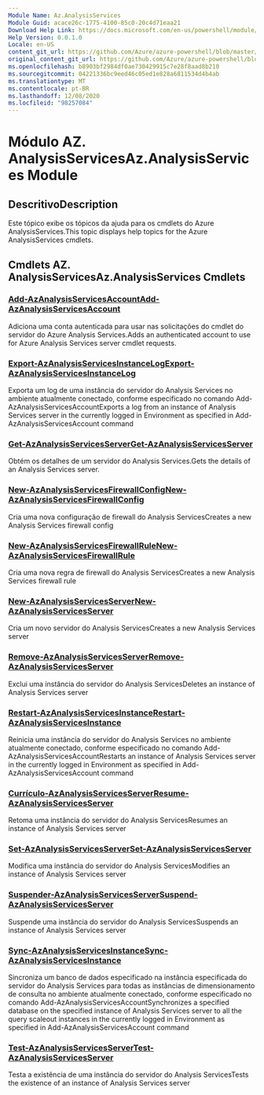 ```yaml
---
Module Name: Az.AnalysisServices
Module Guid: acace26c-1775-4100-85c0-20c4d71eaa21
Download Help Link: https://docs.microsoft.com/en-us/powershell/module/az.analysisservices
Help Version: 0.0.1.0
Locale: en-US
content_git_url: https://github.com/Azure/azure-powershell/blob/master/src/AnalysisServices/AnalysisServices/help/Az.AnalysisServices.md
original_content_git_url: https://github.com/Azure/azure-powershell/blob/master/src/AnalysisServices/AnalysisServices/help/Az.AnalysisServices.md
ms.openlocfilehash: b8903bf2984df0ae730429915c7e28f8aad8b210
ms.sourcegitcommit: 04221336bc9eed46c05ed1e828a6811534d4b4ab
ms.translationtype: MT
ms.contentlocale: pt-BR
ms.lasthandoff: 12/08/2020
ms.locfileid: "98257084"
---
```

# <span data-ttu-id="1f951-101">Módulo AZ. AnalysisServices</span><span class="sxs-lookup"><span data-stu-id="1f951-101">Az.AnalysisServices Module</span></span>
## <span data-ttu-id="1f951-102">Descritivo</span><span class="sxs-lookup"><span data-stu-id="1f951-102">Description</span></span>
<span data-ttu-id="1f951-103">Este tópico exibe os tópicos da ajuda para os cmdlets do Azure AnalysisServices.</span><span class="sxs-lookup"><span data-stu-id="1f951-103">This topic displays help topics for the Azure AnalysisServices cmdlets.</span></span>

## <span data-ttu-id="1f951-104">Cmdlets AZ. AnalysisServices</span><span class="sxs-lookup"><span data-stu-id="1f951-104">Az.AnalysisServices Cmdlets</span></span>
### [<span data-ttu-id="1f951-105">Add-AzAnalysisServicesAccount</span><span class="sxs-lookup"><span data-stu-id="1f951-105">Add-AzAnalysisServicesAccount</span></span>](Add-AzAnalysisServicesAccount.md)
<span data-ttu-id="1f951-106">Adiciona uma conta autenticada para usar nas solicitações do cmdlet do servidor do Azure Analysis Services.</span><span class="sxs-lookup"><span data-stu-id="1f951-106">Adds an authenticated account to use for Azure Analysis Services server cmdlet requests.</span></span>

### [<span data-ttu-id="1f951-107">Export-AzAnalysisServicesInstanceLog</span><span class="sxs-lookup"><span data-stu-id="1f951-107">Export-AzAnalysisServicesInstanceLog</span></span>](Export-AzAnalysisServicesInstanceLog.md)
<span data-ttu-id="1f951-108">Exporta um log de uma instância do servidor do Analysis Services no ambiente atualmente conectado, conforme especificado no comando Add-AzAnalysisServicesAccount</span><span class="sxs-lookup"><span data-stu-id="1f951-108">Exports a log from an instance of Analysis Services server in the currently logged in Environment as specified in Add-AzAnalysisServicesAccount command</span></span>

### [<span data-ttu-id="1f951-109">Get-AzAnalysisServicesServer</span><span class="sxs-lookup"><span data-stu-id="1f951-109">Get-AzAnalysisServicesServer</span></span>](Get-AzAnalysisServicesServer.md)
<span data-ttu-id="1f951-110">Obtém os detalhes de um servidor do Analysis Services.</span><span class="sxs-lookup"><span data-stu-id="1f951-110">Gets the details of an Analysis Services server.</span></span>

### [<span data-ttu-id="1f951-111">New-AzAnalysisServicesFirewallConfig</span><span class="sxs-lookup"><span data-stu-id="1f951-111">New-AzAnalysisServicesFirewallConfig</span></span>](New-AzAnalysisServicesFirewallConfig.md)
<span data-ttu-id="1f951-112">Cria uma nova configuração de firewall do Analysis Services</span><span class="sxs-lookup"><span data-stu-id="1f951-112">Creates a new Analysis Services firewall config</span></span> 

### [<span data-ttu-id="1f951-113">New-AzAnalysisServicesFirewallRule</span><span class="sxs-lookup"><span data-stu-id="1f951-113">New-AzAnalysisServicesFirewallRule</span></span>](New-AzAnalysisServicesFirewallRule.md)
<span data-ttu-id="1f951-114">Cria uma nova regra de firewall do Analysis Services</span><span class="sxs-lookup"><span data-stu-id="1f951-114">Creates a new Analysis Services firewall rule</span></span>

### [<span data-ttu-id="1f951-115">New-AzAnalysisServicesServer</span><span class="sxs-lookup"><span data-stu-id="1f951-115">New-AzAnalysisServicesServer</span></span>](New-AzAnalysisServicesServer.md)
<span data-ttu-id="1f951-116">Cria um novo servidor do Analysis Services</span><span class="sxs-lookup"><span data-stu-id="1f951-116">Creates a new Analysis Services server</span></span>

### [<span data-ttu-id="1f951-117">Remove-AzAnalysisServicesServer</span><span class="sxs-lookup"><span data-stu-id="1f951-117">Remove-AzAnalysisServicesServer</span></span>](Remove-AzAnalysisServicesServer.md)
<span data-ttu-id="1f951-118">Exclui uma instância do servidor do Analysis Services</span><span class="sxs-lookup"><span data-stu-id="1f951-118">Deletes an instance of Analysis Services server</span></span>

### [<span data-ttu-id="1f951-119">Restart-AzAnalysisServicesInstance</span><span class="sxs-lookup"><span data-stu-id="1f951-119">Restart-AzAnalysisServicesInstance</span></span>](Restart-AzAnalysisServicesInstance.md)
<span data-ttu-id="1f951-120">Reinicia uma instância do servidor do Analysis Services no ambiente atualmente conectado, conforme especificado no comando Add-AzAnalysisServicesAccount</span><span class="sxs-lookup"><span data-stu-id="1f951-120">Restarts an instance of Analysis Services server in the currently logged in Environment as specified in Add-AzAnalysisServicesAccount command</span></span>

### [<span data-ttu-id="1f951-121">Currículo-AzAnalysisServicesServer</span><span class="sxs-lookup"><span data-stu-id="1f951-121">Resume-AzAnalysisServicesServer</span></span>](Resume-AzAnalysisServicesServer.md)
<span data-ttu-id="1f951-122">Retoma uma instância do servidor do Analysis Services</span><span class="sxs-lookup"><span data-stu-id="1f951-122">Resumes an instance of Analysis Services server</span></span>

### [<span data-ttu-id="1f951-123">Set-AzAnalysisServicesServer</span><span class="sxs-lookup"><span data-stu-id="1f951-123">Set-AzAnalysisServicesServer</span></span>](Set-AzAnalysisServicesServer.md)
<span data-ttu-id="1f951-124">Modifica uma instância do servidor do Analysis Services</span><span class="sxs-lookup"><span data-stu-id="1f951-124">Modifies  an instance of Analysis Services server</span></span>

### [<span data-ttu-id="1f951-125">Suspender-AzAnalysisServicesServer</span><span class="sxs-lookup"><span data-stu-id="1f951-125">Suspend-AzAnalysisServicesServer</span></span>](Suspend-AzAnalysisServicesServer.md)
<span data-ttu-id="1f951-126">Suspende uma instância do servidor do Analysis Services</span><span class="sxs-lookup"><span data-stu-id="1f951-126">Suspends an instance of Analysis Services server</span></span>

### [<span data-ttu-id="1f951-127">Sync-AzAnalysisServicesInstance</span><span class="sxs-lookup"><span data-stu-id="1f951-127">Sync-AzAnalysisServicesInstance</span></span>](Sync-AzAnalysisServicesInstance.md)
<span data-ttu-id="1f951-128">Sincroniza um banco de dados especificado na instância especificada do servidor do Analysis Services para todas as instâncias de dimensionamento de consulta no ambiente atualmente conectado, conforme especificado no comando Add-AzAnalysisServicesAccount</span><span class="sxs-lookup"><span data-stu-id="1f951-128">Synchronizes a specified database on the specified instance of Analysis Services server to all the query scaleout instances in the currently logged in Environment as specified in Add-AzAnalysisServicesAccount command</span></span>

### [<span data-ttu-id="1f951-129">Test-AzAnalysisServicesServer</span><span class="sxs-lookup"><span data-stu-id="1f951-129">Test-AzAnalysisServicesServer</span></span>](Test-AzAnalysisServicesServer.md)
<span data-ttu-id="1f951-130">Testa a existência de uma instância do servidor do Analysis Services</span><span class="sxs-lookup"><span data-stu-id="1f951-130">Tests the existence of an instance of Analysis Services server</span></span>

